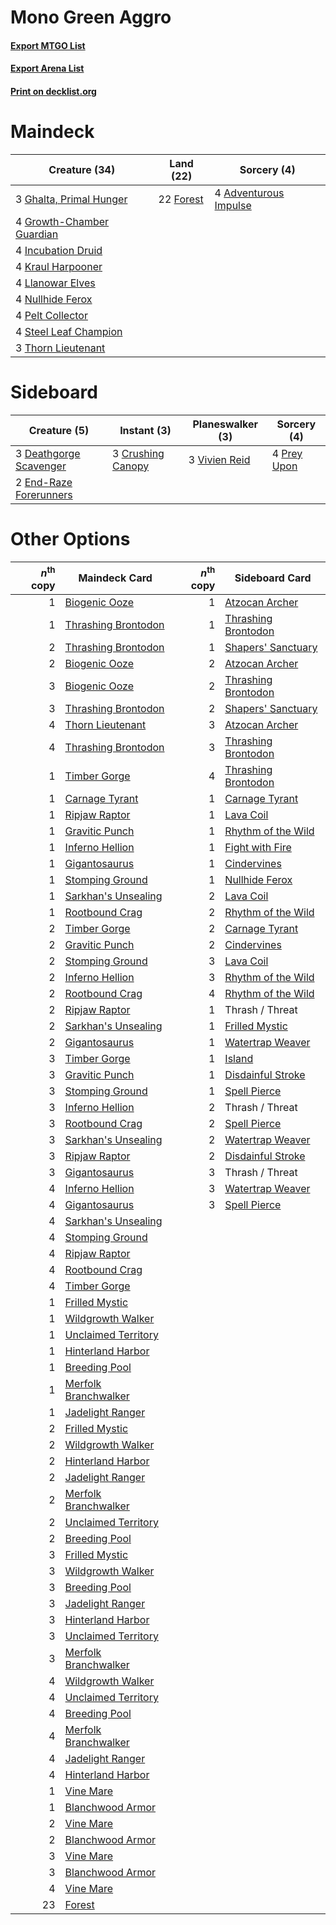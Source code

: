 # Mono Green Aggro

#### [Export MTGO List](../collection/Mono%20Green%20Aggro/Mono%20Green%20Aggro.txt)
#### [Export Arena List](../collection/Mono%20Green%20Aggro/Mono%20Green%20Aggro_arena.txt)
#### [Print on decklist.org](http://decklist.org/?deckmain=4%09Adventurous%20Impulse%0A22%09Forest%0A3%09Ghalta,%20Primal%20Hunger%0A4%09Growth-Chamber%20Guardian%0A4%09Incubation%20Druid%0A4%09Kraul%20Harpooner%0A4%09Llanowar%20Elves%0A4%09Nullhide%20Ferox%0A4%09Pelt%20Collector%0A4%09Steel%20Leaf%20Champion%0A3%09Thorn%20Lieutenant&deckside=3%09Crushing%20Canopy%0A3%09Deathgorge%20Scavenger%0A2%09End-Raze%20Forerunners%0A4%09Prey%20Upon%0A3%09Vivien%20Reid)
# Maindeck

|                                           Creature (34)                                            |                                     Land (22)                                      |                                          Sorcery (4)                                           |
|----------------------------------------------------------------------------------------------------|------------------------------------------------------------------------------------|------------------------------------------------------------------------------------------------|
|3 [Ghalta, Primal Hunger](http://gatherer.wizards.com/Pages/Card/Details.aspx?multiverseid=456564)  |22 [Forest](http://gatherer.wizards.com/Pages/Card/Details.aspx?multiverseid=439860)|4 [Adventurous Impulse](http://gatherer.wizards.com/Pages/Card/Details.aspx?multiverseid=443041)|
|4 [Growth-Chamber Guardian](http://gatherer.wizards.com/Pages/Card/Details.aspx?multiverseid=457272)|                                                                                    |                                                                                                |
|4 [Incubation Druid](http://gatherer.wizards.com/Pages/Card/Details.aspx?multiverseid=457275)       |                                                                                    |                                                                                                |
|4 [Kraul Harpooner](http://gatherer.wizards.com/Pages/Card/Details.aspx?multiverseid=452886)        |                                                                                    |                                                                                                |
|4 [Llanowar Elves](http://gatherer.wizards.com/Pages/Card/Details.aspx?multiverseid=129626)         |                                                                                    |                                                                                                |
|4 [Nullhide Ferox](http://gatherer.wizards.com/Pages/Card/Details.aspx?multiverseid=452888)         |                                                                                    |                                                                                                |
|4 [Pelt Collector](http://gatherer.wizards.com/Pages/Card/Details.aspx?multiverseid=452891)         |                                                                                    |                                                                                                |
|4 [Steel Leaf Champion](http://gatherer.wizards.com/Pages/Card/Details.aspx?multiverseid=443070)    |                                                                                    |                                                                                                |
|3 [Thorn Lieutenant](http://gatherer.wizards.com/Pages/Card/Details.aspx?multiverseid=447339)       |                                                                                    |                                                                                                |


# Sideboard

|                                          Creature (5)                                           |                                        Instant (3)                                         |                                    Planeswalker (3)                                    |                                     Sorcery (4)                                      |
|-------------------------------------------------------------------------------------------------|--------------------------------------------------------------------------------------------|----------------------------------------------------------------------------------------|--------------------------------------------------------------------------------------|
|3 [Deathgorge Scavenger](http://gatherer.wizards.com/Pages/Card/Details.aspx?multiverseid=435339)|3 [Crushing Canopy](http://gatherer.wizards.com/Pages/Card/Details.aspx?multiverseid=452876)|3 [Vivien Reid](http://gatherer.wizards.com/Pages/Card/Details.aspx?multiverseid=447344)|4 [Prey Upon](http://gatherer.wizards.com/Pages/Card/Details.aspx?multiverseid=423787)|
|2 [End-Raze Forerunners](http://gatherer.wizards.com/Pages/Card/Details.aspx?multiverseid=457268)|                                                                                            |                                                                                        |                                                                                      |


# Other Options

|*n*<sup>th</sup> copy|                                         Maindeck Card                                         |*n*<sup>th</sup> copy|                                        Sideboard Card                                        |
|--------------------:|-----------------------------------------------------------------------------------------------|--------------------:|----------------------------------------------------------------------------------------------|
|                    1|[Biogenic Ooze](http://gatherer.wizards.com/Pages/Card/Details.aspx?multiverseid=457266)       |                    1|[Atzocan Archer](http://gatherer.wizards.com/Pages/Card/Details.aspx?multiverseid=435331)     |
|                    1|[Thrashing Brontodon](http://gatherer.wizards.com/Pages/Card/Details.aspx?multiverseid=456570) |                    1|[Thrashing Brontodon](http://gatherer.wizards.com/Pages/Card/Details.aspx?multiverseid=456570)|
|                    2|[Thrashing Brontodon](http://gatherer.wizards.com/Pages/Card/Details.aspx?multiverseid=456570) |                    1|[Shapers' Sanctuary](http://gatherer.wizards.com/Pages/Card/Details.aspx?multiverseid=435362) |
|                    2|[Biogenic Ooze](http://gatherer.wizards.com/Pages/Card/Details.aspx?multiverseid=457266)       |                    2|[Atzocan Archer](http://gatherer.wizards.com/Pages/Card/Details.aspx?multiverseid=435331)     |
|                    3|[Biogenic Ooze](http://gatherer.wizards.com/Pages/Card/Details.aspx?multiverseid=457266)       |                    2|[Thrashing Brontodon](http://gatherer.wizards.com/Pages/Card/Details.aspx?multiverseid=456570)|
|                    3|[Thrashing Brontodon](http://gatherer.wizards.com/Pages/Card/Details.aspx?multiverseid=456570) |                    2|[Shapers' Sanctuary](http://gatherer.wizards.com/Pages/Card/Details.aspx?multiverseid=435362) |
|                    4|[Thorn Lieutenant](http://gatherer.wizards.com/Pages/Card/Details.aspx?multiverseid=447339)    |                    3|[Atzocan Archer](http://gatherer.wizards.com/Pages/Card/Details.aspx?multiverseid=435331)     |
|                    4|[Thrashing Brontodon](http://gatherer.wizards.com/Pages/Card/Details.aspx?multiverseid=456570) |                    3|[Thrashing Brontodon](http://gatherer.wizards.com/Pages/Card/Details.aspx?multiverseid=456570)|
|                    1|[Timber Gorge](http://gatherer.wizards.com/Pages/Card/Details.aspx?multiverseid=429677)        |                    4|[Thrashing Brontodon](http://gatherer.wizards.com/Pages/Card/Details.aspx?multiverseid=456570)|
|                    1|[Carnage Tyrant](http://gatherer.wizards.com/Pages/Card/Details.aspx?multiverseid=435334)      |                    1|[Carnage Tyrant](http://gatherer.wizards.com/Pages/Card/Details.aspx?multiverseid=435334)     |
|                    1|[Ripjaw Raptor](http://gatherer.wizards.com/Pages/Card/Details.aspx?multiverseid=435359)       |                    1|[Lava Coil](http://gatherer.wizards.com/Pages/Card/Details.aspx?multiverseid=452858)          |
|                    1|[Gravitic Punch](http://gatherer.wizards.com/Pages/Card/Details.aspx?multiverseid=452855)      |                    1|[Rhythm of the Wild](http://gatherer.wizards.com/Pages/Card/Details.aspx?multiverseid=457345) |
|                    1|[Inferno Hellion](http://gatherer.wizards.com/Pages/Card/Details.aspx?multiverseid=447284)     |                    1|[Fight with Fire](http://gatherer.wizards.com/Pages/Card/Details.aspx?multiverseid=443007)    |
|                    1|[Gigantosaurus](http://gatherer.wizards.com/Pages/Card/Details.aspx?multiverseid=447321)       |                    1|[Cindervines](http://gatherer.wizards.com/Pages/Card/Details.aspx?multiverseid=457305)        |
|                    1|[Stomping Ground](http://gatherer.wizards.com/Pages/Card/Details.aspx?multiverseid=405110)     |                    1|[Nullhide Ferox](http://gatherer.wizards.com/Pages/Card/Details.aspx?multiverseid=452888)     |
|                    1|[Sarkhan's Unsealing](http://gatherer.wizards.com/Pages/Card/Details.aspx?multiverseid=447291) |                    2|[Lava Coil](http://gatherer.wizards.com/Pages/Card/Details.aspx?multiverseid=452858)          |
|                    1|[Rootbound Crag](http://gatherer.wizards.com/Pages/Card/Details.aspx?multiverseid=420934)      |                    2|[Rhythm of the Wild](http://gatherer.wizards.com/Pages/Card/Details.aspx?multiverseid=457345) |
|                    2|[Timber Gorge](http://gatherer.wizards.com/Pages/Card/Details.aspx?multiverseid=429677)        |                    2|[Carnage Tyrant](http://gatherer.wizards.com/Pages/Card/Details.aspx?multiverseid=435334)     |
|                    2|[Gravitic Punch](http://gatherer.wizards.com/Pages/Card/Details.aspx?multiverseid=452855)      |                    2|[Cindervines](http://gatherer.wizards.com/Pages/Card/Details.aspx?multiverseid=457305)        |
|                    2|[Stomping Ground](http://gatherer.wizards.com/Pages/Card/Details.aspx?multiverseid=405110)     |                    3|[Lava Coil](http://gatherer.wizards.com/Pages/Card/Details.aspx?multiverseid=452858)          |
|                    2|[Inferno Hellion](http://gatherer.wizards.com/Pages/Card/Details.aspx?multiverseid=447284)     |                    3|[Rhythm of the Wild](http://gatherer.wizards.com/Pages/Card/Details.aspx?multiverseid=457345) |
|                    2|[Rootbound Crag](http://gatherer.wizards.com/Pages/Card/Details.aspx?multiverseid=420934)      |                    4|[Rhythm of the Wild](http://gatherer.wizards.com/Pages/Card/Details.aspx?multiverseid=457345) |
|                    2|[Ripjaw Raptor](http://gatherer.wizards.com/Pages/Card/Details.aspx?multiverseid=435359)       |                    1|Thrash / Threat                                                                               |
|                    2|[Sarkhan's Unsealing](http://gatherer.wizards.com/Pages/Card/Details.aspx?multiverseid=447291) |                    1|[Frilled Mystic](http://gatherer.wizards.com/Pages/Card/Details.aspx?multiverseid=457318)     |
|                    2|[Gigantosaurus](http://gatherer.wizards.com/Pages/Card/Details.aspx?multiverseid=447321)       |                    1|[Watertrap Weaver](http://gatherer.wizards.com/Pages/Card/Details.aspx?multiverseid=435240)   |
|                    3|[Timber Gorge](http://gatherer.wizards.com/Pages/Card/Details.aspx?multiverseid=429677)        |                    1|[Island](http://gatherer.wizards.com/Pages/Card/Details.aspx?multiverseid=439857)             |
|                    3|[Gravitic Punch](http://gatherer.wizards.com/Pages/Card/Details.aspx?multiverseid=452855)      |                    1|[Disdainful Stroke](http://gatherer.wizards.com/Pages/Card/Details.aspx?multiverseid=420705)  |
|                    3|[Stomping Ground](http://gatherer.wizards.com/Pages/Card/Details.aspx?multiverseid=405110)     |                    1|[Spell Pierce](http://gatherer.wizards.com/Pages/Card/Details.aspx?multiverseid=425876)       |
|                    3|[Inferno Hellion](http://gatherer.wizards.com/Pages/Card/Details.aspx?multiverseid=447284)     |                    2|Thrash / Threat                                                                               |
|                    3|[Rootbound Crag](http://gatherer.wizards.com/Pages/Card/Details.aspx?multiverseid=420934)      |                    2|[Spell Pierce](http://gatherer.wizards.com/Pages/Card/Details.aspx?multiverseid=425876)       |
|                    3|[Sarkhan's Unsealing](http://gatherer.wizards.com/Pages/Card/Details.aspx?multiverseid=447291) |                    2|[Watertrap Weaver](http://gatherer.wizards.com/Pages/Card/Details.aspx?multiverseid=435240)   |
|                    3|[Ripjaw Raptor](http://gatherer.wizards.com/Pages/Card/Details.aspx?multiverseid=435359)       |                    2|[Disdainful Stroke](http://gatherer.wizards.com/Pages/Card/Details.aspx?multiverseid=420705)  |
|                    3|[Gigantosaurus](http://gatherer.wizards.com/Pages/Card/Details.aspx?multiverseid=447321)       |                    3|Thrash / Threat                                                                               |
|                    4|[Inferno Hellion](http://gatherer.wizards.com/Pages/Card/Details.aspx?multiverseid=447284)     |                    3|[Watertrap Weaver](http://gatherer.wizards.com/Pages/Card/Details.aspx?multiverseid=435240)   |
|                    4|[Gigantosaurus](http://gatherer.wizards.com/Pages/Card/Details.aspx?multiverseid=447321)       |                    3|[Spell Pierce](http://gatherer.wizards.com/Pages/Card/Details.aspx?multiverseid=425876)       |
|                    4|[Sarkhan's Unsealing](http://gatherer.wizards.com/Pages/Card/Details.aspx?multiverseid=447291) |                     |                                                                                              |
|                    4|[Stomping Ground](http://gatherer.wizards.com/Pages/Card/Details.aspx?multiverseid=405110)     |                     |                                                                                              |
|                    4|[Ripjaw Raptor](http://gatherer.wizards.com/Pages/Card/Details.aspx?multiverseid=435359)       |                     |                                                                                              |
|                    4|[Rootbound Crag](http://gatherer.wizards.com/Pages/Card/Details.aspx?multiverseid=420934)      |                     |                                                                                              |
|                    4|[Timber Gorge](http://gatherer.wizards.com/Pages/Card/Details.aspx?multiverseid=429677)        |                     |                                                                                              |
|                    1|[Frilled Mystic](http://gatherer.wizards.com/Pages/Card/Details.aspx?multiverseid=457318)      |                     |                                                                                              |
|                    1|[Wildgrowth Walker](http://gatherer.wizards.com/Pages/Card/Details.aspx?multiverseid=435372)   |                     |                                                                                              |
|                    1|[Unclaimed Territory](http://gatherer.wizards.com/Pages/Card/Details.aspx?multiverseid=435419) |                     |                                                                                              |
|                    1|[Hinterland Harbor](http://gatherer.wizards.com/Pages/Card/Details.aspx?multiverseid=443128)   |                     |                                                                                              |
|                    1|[Breeding Pool](http://gatherer.wizards.com/Pages/Card/Details.aspx?multiverseid=97088)        |                     |                                                                                              |
|                    1|[Merfolk Branchwalker](http://gatherer.wizards.com/Pages/Card/Details.aspx?multiverseid=435353)|                     |                                                                                              |
|                    1|[Jadelight Ranger](http://gatherer.wizards.com/Pages/Card/Details.aspx?multiverseid=439793)    |                     |                                                                                              |
|                    2|[Frilled Mystic](http://gatherer.wizards.com/Pages/Card/Details.aspx?multiverseid=457318)      |                     |                                                                                              |
|                    2|[Wildgrowth Walker](http://gatherer.wizards.com/Pages/Card/Details.aspx?multiverseid=435372)   |                     |                                                                                              |
|                    2|[Hinterland Harbor](http://gatherer.wizards.com/Pages/Card/Details.aspx?multiverseid=443128)   |                     |                                                                                              |
|                    2|[Jadelight Ranger](http://gatherer.wizards.com/Pages/Card/Details.aspx?multiverseid=439793)    |                     |                                                                                              |
|                    2|[Merfolk Branchwalker](http://gatherer.wizards.com/Pages/Card/Details.aspx?multiverseid=435353)|                     |                                                                                              |
|                    2|[Unclaimed Territory](http://gatherer.wizards.com/Pages/Card/Details.aspx?multiverseid=435419) |                     |                                                                                              |
|                    2|[Breeding Pool](http://gatherer.wizards.com/Pages/Card/Details.aspx?multiverseid=97088)        |                     |                                                                                              |
|                    3|[Frilled Mystic](http://gatherer.wizards.com/Pages/Card/Details.aspx?multiverseid=457318)      |                     |                                                                                              |
|                    3|[Wildgrowth Walker](http://gatherer.wizards.com/Pages/Card/Details.aspx?multiverseid=435372)   |                     |                                                                                              |
|                    3|[Breeding Pool](http://gatherer.wizards.com/Pages/Card/Details.aspx?multiverseid=97088)        |                     |                                                                                              |
|                    3|[Jadelight Ranger](http://gatherer.wizards.com/Pages/Card/Details.aspx?multiverseid=439793)    |                     |                                                                                              |
|                    3|[Hinterland Harbor](http://gatherer.wizards.com/Pages/Card/Details.aspx?multiverseid=443128)   |                     |                                                                                              |
|                    3|[Unclaimed Territory](http://gatherer.wizards.com/Pages/Card/Details.aspx?multiverseid=435419) |                     |                                                                                              |
|                    3|[Merfolk Branchwalker](http://gatherer.wizards.com/Pages/Card/Details.aspx?multiverseid=435353)|                     |                                                                                              |
|                    4|[Wildgrowth Walker](http://gatherer.wizards.com/Pages/Card/Details.aspx?multiverseid=435372)   |                     |                                                                                              |
|                    4|[Unclaimed Territory](http://gatherer.wizards.com/Pages/Card/Details.aspx?multiverseid=435419) |                     |                                                                                              |
|                    4|[Breeding Pool](http://gatherer.wizards.com/Pages/Card/Details.aspx?multiverseid=97088)        |                     |                                                                                              |
|                    4|[Merfolk Branchwalker](http://gatherer.wizards.com/Pages/Card/Details.aspx?multiverseid=435353)|                     |                                                                                              |
|                    4|[Jadelight Ranger](http://gatherer.wizards.com/Pages/Card/Details.aspx?multiverseid=439793)    |                     |                                                                                              |
|                    4|[Hinterland Harbor](http://gatherer.wizards.com/Pages/Card/Details.aspx?multiverseid=443128)   |                     |                                                                                              |
|                    1|[Vine Mare](http://gatherer.wizards.com/Pages/Card/Details.aspx?multiverseid=447343)           |                     |                                                                                              |
|                    1|[Blanchwood Armor](http://gatherer.wizards.com/Pages/Card/Details.aspx?multiverseid=135267)    |                     |                                                                                              |
|                    2|[Vine Mare](http://gatherer.wizards.com/Pages/Card/Details.aspx?multiverseid=447343)           |                     |                                                                                              |
|                    2|[Blanchwood Armor](http://gatherer.wizards.com/Pages/Card/Details.aspx?multiverseid=135267)    |                     |                                                                                              |
|                    3|[Vine Mare](http://gatherer.wizards.com/Pages/Card/Details.aspx?multiverseid=447343)           |                     |                                                                                              |
|                    3|[Blanchwood Armor](http://gatherer.wizards.com/Pages/Card/Details.aspx?multiverseid=135267)    |                     |                                                                                              |
|                    4|[Vine Mare](http://gatherer.wizards.com/Pages/Card/Details.aspx?multiverseid=447343)           |                     |                                                                                              |
|                   23|[Forest](http://gatherer.wizards.com/Pages/Card/Details.aspx?multiverseid=439860)              |                     |                                                                                              |

